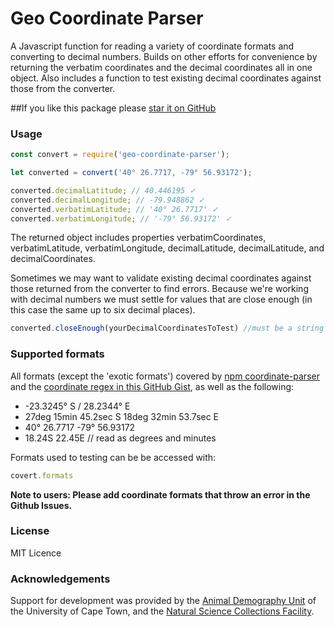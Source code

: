 # Geo Coordinate Parser

A Javascript function for reading a variety of coordinate formats and converting to decimal numbers. Builds on other efforts for convenience by returning the verbatim coordinates and the decimal coordinates all in one object. Also includes a function to test existing decimal coordinates against those from the converter. 

##If you like this package please [star it on GitHub](https://github.com/ianengelbrecht/geo-coordinates-parser)

### Usage
```js
const convert = require('geo-coordinate-parser');

let converted = convert('40° 26.7717, -79° 56.93172');

converted.decimalLatitude; // 40.446195 ✓
converted.decimalLongitude; // -79.948862 ✓
converted.verbatimLatitude; // '40° 26.7717' ✓
converted.verbatimLongitude; // '-79° 56.93172' ✓
```
The returned object includes properties verbatimCoordinates, verbatimLatitude, verbatimLongitude, decimalLatitude, decimalLatitude, and decimalCoordinates.

Sometimes we may want to validate existing decimal coordinates against those returned from the converter to find errors. Because we're working with decimal numbers we must settle for values that are close enough (in this case the same up to six decimal places).

```js
converted.closeEnough(yourDecimalCoordinatesToTest) //must be a string separated by ,
```

### Supported formats

All formats (except the 'exotic formats') covered by [npm coordinate-parser](https://www.npmjs.com/package/coordinate-parser) and the [coordinate regex in this GitHub Gist](https://gist.github.com/moole/3707127/337bd31d813a10abcf55084381803e5bbb0b20dc), as well as the following:
- -23.3245° S / 28.2344° E
- 27deg 15min 45.2sec S 18deg 32min 53.7sec E
- 40° 26.7717 -79° 56.93172
- 18.24S 22.45E // read as degrees and minutes

Formats used to testing can be be accessed with:

```js
covert.formats
```

**Note to users: Please add coordinate formats that throw an error in the Github Issues.**

### License
MIT Licence

### Acknowledgements
Support for development was provided by the [Animal Demography Unit](http://adu.uct.ac.za) of the University of Cape Town, and the [Natural Science Collections Facility](http://nscf.co.za).
